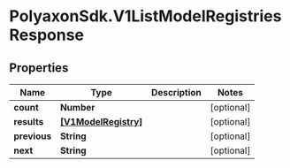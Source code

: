 # PolyaxonSdk.V1ListModelRegistriesResponse

## Properties

Name | Type | Description | Notes
------------ | ------------- | ------------- | -------------
**count** | **Number** |  | [optional] 
**results** | [**[V1ModelRegistry]**](V1ModelRegistry.md) |  | [optional] 
**previous** | **String** |  | [optional] 
**next** | **String** |  | [optional] 


